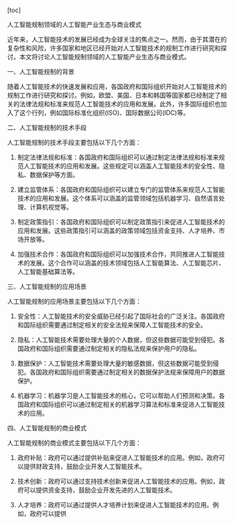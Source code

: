 
[toc]                    
                
                
人工智能规制领域的人工智能产业生态与商业模式

近年来，人工智能技术的发展已经成为全球关注的焦点之一。然而，由于其潜在的复杂性和风险，许多国家和地区已经开始对人工智能技术的规制工作进行研究和探讨。本文将讨论人工智能规制领域的人工智能产业生态与商业模式。

一、人工智能规制的背景

随着人工智能技术的快速发展和应用，各国政府和国际组织开始对人工智能技术的规制工作进行研究和探讨。例如，欧盟、美国、日本和韩国等国家都已经制定了相关的法律法规和标准来规范人工智能技术的应用和发展。此外，许多国际组织也加入了这个行列，例如国际标准化组织(ISO)、国际数据公司(IDC)等。

二、人工智能规制的技术手段

人工智能规制的技术手段主要包括以下几个方面：

1. 制定法律法规和标准：各国政府和国际组织可以通过制定法律法规和标准来规范人工智能技术的应用和发展。这些规定可以涵盖人工智能技术的安全性、隐私、数据保护等方面。

2. 建立监管体系：各国政府和国际组织可以建立专门的监管体系来规范人工智能技术的应用和发展。这个体系可以涵盖的监管领域包括机器学习、自然语言处理、计算机视觉等。

3. 制定政策指引：各国政府和国际组织可以制定政策指引来促进人工智能技术的应用和发展。这些政策指引可以涵盖的政策领域包括资金支持、人才培养、市场开放等。

4. 加强技术合作：各国政府和国际组织可以加强技术合作，共同推进人工智能技术的发展。这个合作可以涵盖的技术领域包括人工智能算法、人工智能芯片、人工智能基础算法等。

三、人工智能规制的应用场景

人工智能规制的应用场景主要包括以下几个方面：

1. 安全性：人工智能技术的安全威胁已经引起了国际社会的广泛关注。各国政府和国际组织需要通过制定相关的安全法规来保障人工智能技术的安全。

2. 隐私：人工智能技术需要处理大量的个人数据，但这些数据可能受到侵犯。各国政府和国际组织需要通过制定相关的隐私法规来保护用户的隐私。

3. 数据保护：人工智能技术需要处理大量的敏感数据，但这些数据可能受到侵犯。各国政府和国际组织需要通过制定相关的数据保护法规来保障用户的数据保护。

4. 机器学习：机器学习是人工智能技术的核心，它可以帮助人们预测和决策。各国政府和国际组织可以通过制定相关的机器学习算法和标准来促进人工智能技术的应用。

四、人工智能规制的商业模式

人工智能规制的商业模式主要包括以下几个方面：

1. 政府补贴：政府可以通过提供补贴来促进人工智能技术的应用。例如，政府可以提供财政支持，鼓励企业开发人工智能技术。

2. 技术创新：政府可以通过支持技术创新来促进人工智能技术的应用。例如，政府可以提供资金支持，鼓励企业开发先进的人工智能技术。

3. 人才培养：政府可以通过提供人才培养计划来促进人工智能技术的应用。例如，政府可以提供

